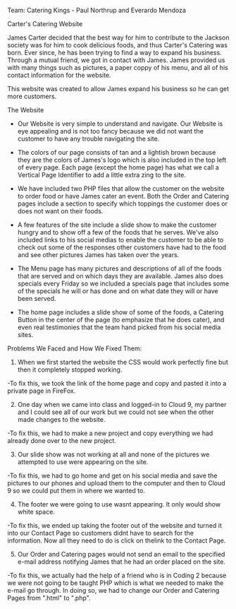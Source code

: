 Team: Catering Kings - Paul Northrup and Everardo Mendoza

Carter's Catering Website

James Carter decided that the best way for him to contribute to the Jackson society was for him to cook delicious foods, and thus
Carter's Catering was born. Ever since, he has been trying to find a way to expand his business. Through a mutual friend, we got
in contact with James. James provided us with many things such as pictures, a paper coppy of his menu, and all of his contact 
information for the website.

This website was created to allow James expand his business so he can get more customers.

The Website

 - Our Website is very simple to understand and navigate. Our Website is eye appealing and is not too fancy because we 
 did not want the customer to have any trouble navigating the site.
 
 - The colors of our page consists of tan and a lightish brown because they are the colors of James's logo which is also
   included in the top left of every page. Each page (except the home page) has what we call a Vertical Page Identifier to
   add a little extra zing to the site.

 - We have included two PHP files that allow the customer on the website to order food or have James cater an event. Both 
   the Order and Catering pages include a section to specify which toppings the customer does or does not want on their foods.
 
 - A few features of the site include a slide show to make the customer hungry and to show off a few of the foods that he
   serves. We've also included links to his social medias to enable the customer to be able to check out some of the responses other 
   customers have had to the food and see other pictures James has taken over the years.
 
 - The Menu page has many pictures and descriptions of all of the foods that are served and on which days they are available. James also 
   does specials every Friday so we included a specials page that includes some of the specials he will or has done and on what date they
   will or have been served. 
 
 - The home page includes a slide show of some of the foods, a Catering Button in the center of the page (to emphasize that he does cater), 
   and even real testimonies that the team hand picked from his social media sites. 

Problems We Faced and How We Fixed Them:

 1) When we first started the website the CSS would work perfectly fine but then it completely stopped working.
 
   -To fix this, we took the link of the home page and copy and pasted it into a private page in FireFox.
 
 2) One day when we came into class and logged-in to Cloud 9, my partner and I could see all of our work but we could not see 
    when the other made changes to the website.
 
   -To fix this, we had to make a new project and copy everything we had already done over to the new project. 

 3) Our slide show was not working at all and none of the pictures we attempted to use were appearing on the site.
   
   -To fix this, we had to go home and get on his social media and save the pictures to our phones and upload them to the 
    computer and then to Cloud 9 so we could put them in where we wanted to. 

 4) The footer we were going to use wasnt appearing. It only would show white space.
   
   -To fix this, we ended up taking the footer out of the website and turned it into our Contact Page so customers didnt 
    have to search for the information. Now all they need to do is click on thelink to the Contact Page.
 
 5) Our Order and Catering pages would not send an email to the specified e-mail address notifying James that he had an order
    placed on the site.
   
   -To fix this, we actually had the help of a friend who is in Coding 2 because we were not going to be taught PHP which is
    what we needed to make the e-mail go through. In doing so, we had to change our Order and Catering Pages from ".html" to 
    ".php".
 











